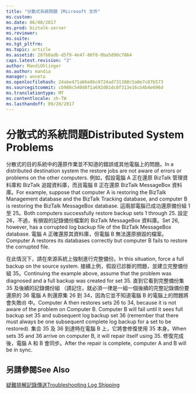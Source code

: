 ```yaml
---
title: "分散式系統問題 |Microsoft 文件"
ms.custom: 
ms.date: 06/08/2017
ms.prod: biztalk-server
ms.reviewer: 
ms.suite: 
ms.tgt_pltfrm: 
ms.topic: article
ms.assetid: 287b0adb-d5f9-4e47-80f8-0ba5d90c7864
caps.latest.revision: "2"
author: MandiOhlinger
ms.author: mandia
manager: anneta
ms.openlocfilehash: 24abe471a66e8bc0724ad731388c5a0e7c07b573
ms.sourcegitcommit: cb908c540d8f1a692d01dc8f313e16cb4b4e696d
ms.translationtype: MT
ms.contentlocale: zh-TW
ms.lasthandoff: 09/20/2017
---
```

# <a name="distributed-system-problems"></a><span data-ttu-id="9bf3e-102">分散式的系統問題</span><span class="sxs-lookup"><span data-stu-id="9bf3e-102">Distributed System Problems</span></span>
<span data-ttu-id="9bf3e-103">分散式的目的系統中的還原作業並不知道的錯誤或其他電腦上的問題。</span><span class="sxs-lookup"><span data-stu-id="9bf3e-103">In a distributed destination system the restore jobs are not aware of errors or problems on the other computers.</span></span> <span data-ttu-id="9bf3e-104">例如，假設電腦 A 正在還原 BizTalk 管理資料庫和 BizTalk 追蹤資料庫，而且電腦 B 正在還原 BizTalk MessageBox 資料庫。</span><span class="sxs-lookup"><span data-stu-id="9bf3e-104">For example, suppose that computer A is restoring the BizTalk Management database and the BizTalk Tracking database, and computer B is restoring the BizTalk MessageBox database.</span></span> <span data-ttu-id="9bf3e-105">這兩部電腦已成功還原備份組 1 至 25。</span><span class="sxs-lookup"><span data-stu-id="9bf3e-105">Both computers successfully restore backup sets 1 through 25.</span></span> <span data-ttu-id="9bf3e-106">設定 26，不過，有損毀的記錄備份檔案的 BizTalk MessageBox 資料庫。</span><span class="sxs-lookup"><span data-stu-id="9bf3e-106">Set 26, however, has a corrupted log backup file of the BizTalk MessageBox database.</span></span> <span data-ttu-id="9bf3e-107">電腦 A 正確還原其資料庫，但電腦 B 無法還原損毀的檔案。</span><span class="sxs-lookup"><span data-stu-id="9bf3e-107">Computer A restores its databases correctly but computer B fails to restore the corrupted file.</span></span>  
  
 <span data-ttu-id="9bf3e-108">在此情況下，請在來源系統上強制進行完整備份。</span><span class="sxs-lookup"><span data-stu-id="9bf3e-108">In this situation, force a full backup on the source system.</span></span> <span data-ttu-id="9bf3e-109">接續上例，假設已診斷的問題，並建立完整備份組 35。</span><span class="sxs-lookup"><span data-stu-id="9bf3e-109">Continuing the example above, assume that the problem was diagnosed and a full backup was created for set 35.</span></span> <span data-ttu-id="9bf3e-110">直到它看到完整備份集 35 及後續的記錄備份組 （請記住，就必須一律是一組一個後續的完整記錄備份要還原的 36 電腦 A 則還原集 26 到 34，因為它並不知道電腦 B 的電腦上的問題將會失敗d) 中。</span><span class="sxs-lookup"><span data-stu-id="9bf3e-110">Computer A then restores sets 26 to 34, because it is not aware of the problem on Computer B. Computer B will fail until it sees full backup set 35 and subsequent log backup set 36 (remember that there must always be one subsequent complete log backup for a set to be restored).</span></span> <span data-ttu-id="9bf3e-111">集合 35 及 36 到達時在電腦 B 上，它將會修復使用 35 本身。</span><span class="sxs-lookup"><span data-stu-id="9bf3e-111">When sets 35 and 36 arrive on computer B, it will repair itself using 35.</span></span> <span data-ttu-id="9bf3e-112">修復完成後，電腦 A 和 B 會同步。</span><span class="sxs-lookup"><span data-stu-id="9bf3e-112">After the repair is complete, computer A and B will be in sync.</span></span>  
  
## <a name="see-also"></a><span data-ttu-id="9bf3e-113">另請參閱</span><span class="sxs-lookup"><span data-stu-id="9bf3e-113">See Also</span></span>  
 [<span data-ttu-id="9bf3e-114">疑難排解記錄傳送</span><span class="sxs-lookup"><span data-stu-id="9bf3e-114">Troubleshooting Log Shipping</span></span>](../technical-guides/troubleshooting-log-shipping.md)